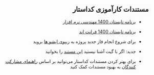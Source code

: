 <div dir="rtl">
  
## مستندات کارآموزی کداستار


* [برنامه تابستان 1400 مهندسی نرم افزار](/Projects/Summer1400/SoftwareEngineeringPlan.md)
* [برنامه تابستان 1400 فرانت اند](/Projects/Summer1400/FrontendPlan.md)
  
* برای شروع انجام فاز جدید پروژه به [ریپوی ایشو ها](https://github.com/Star-Academy/codestar-intern-issues) بروید


* جدید: اگر با گیت آشنا نیستید [این مستند](./Projects/General/PhaseG01-Git/PhaseG01-Git.md) را بخوانید

* برای بهتر کردن مستندات کداستار می‌توانید بر اساس [راهنمای مشارکت کنندگان](CONTRIBUTING.md) به بهبود مستندات کمک کنید

</div>
